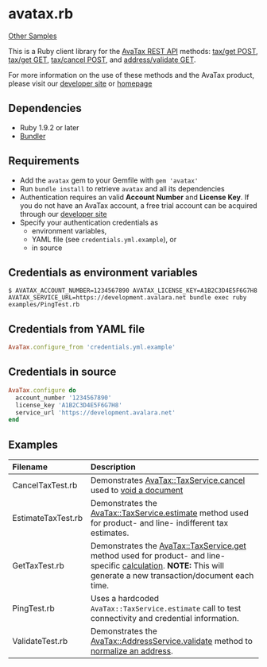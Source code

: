 avatax.rb
=====================
[Other Samples](http://developer.avalara.com/api-docs/api-sample-code)

This is a Ruby client library for the [AvaTax REST API](http://developer.avalara.com/api-docs/rest)
methods:
[tax/get POST](http://developer.avalara.com/api-docs/rest/tax/post/),
[tax/get GET](http://developer.avalara.com/api-docs/rest/tax/get),
[tax/cancel POST](http://developer.avalara.com/api-docs/rest/tax/cancel), and
[address/validate GET](http://developer.avalara.com/api-docs/rest/address-validation).

For more information on the use of these methods and the AvaTax product, please
visit our [developer site](http://developer.avalara.com/) or [homepage](http://www.avalara.com/)

Dependencies
-----------
- Ruby 1.9.2 or later
- [Bundler](http://bundler.io)

Requirements
----------
- Add the `avatax` gem to your Gemfile with `gem 'avatax'`
- Run `bundle install` to retrieve `avatax` and all its dependencies
- Authentication requires an valid **Account Number** and **License Key**. If you do not have an AvaTax account, a free trial account can be acquired through our [developer site](http://developer.avalara.com/api-get-started)
- Specify your authentication credentials as
  - environment variables,
  - YAML file (see `credentials.yml.example`), or
  - in source

Credentials as environment variables
------------------------------------
```shell
$ AVATAX_ACCOUNT_NUMBER=1234567890 AVATAX_LICENSE_KEY=A1B2C3D4E5F6G7H8 AVATAX_SERVICE_URL=https://development.avalara.net bundle exec ruby examples/PingTest.rb
```

Credentials from YAML file
--------------------------
```ruby
AvaTax.configure_from 'credentials.yml.example'
```

Credentials in source
---------------------
```ruby
AvaTax.configure do
  account_number '1234567890'
  license_key 'A1B2C3D4E5F6G7H8'
  service_url 'https://development.avalara.net'
end
```

Examples
--------

| Filename           | Description |
| :----------------- | :---------- |
| CancelTaxTest.rb   | Demonstrates [AvaTax::TaxService.cancel](http://developer.avalara.com/api-docs/rest/tax/cancel) used to [void a document](http://developer.avalara.com/api-docs/api-reference/canceltax) |
| EstimateTaxTest.rb | Demonstrates the [AvaTax::TaxService.estimate](http://developer.avalara.com/api-docs/rest/tax/get) method used for product- and line- indifferent tax estimates. |
| GetTaxTest.rb      | Demonstrates the [AvaTax::TaxService.get](http://developer.avalara.com/api-docs/rest/tax/post) method used for product- and line- specific [calculation](http://developer.avalara.com/api-docs/api-reference/gettax). **NOTE:** This will generate a new transaction/document each time. |
| PingTest.rb        | Uses a hardcoded `AvaTax::TaxService.estimate` call to test connectivity and credential information. |
| ValidateTest.rb    | Demonstrates the [AvaTax::AddressService.validate](http://developer.avalara.com/api-docs/rest/address-validation) method to [normalize an address](http://developer.avalara.com/api-docs/api-reference/address-validation). |
